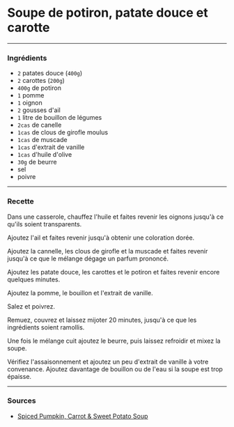 # Soupe de potiron, patate douce et carotte

---

### Ingrédients

* `2` patates douce (`400g`)
* `2` carottes (`200g`)
* `400g` de potiron
* `1` pomme
* `1` oignon
* `2` gousses d'ail
* `1` litre de bouillon de légumes
* `2cas` de canelle
* `1cas` de clous de girofle moulus
* `1cas` de muscade
* `1cas` d'extrait de vanille
* `1cas` d'huile d'olive
* `30g` de beurre
* sel
* poivre

---

### Recette

Dans une casserole, chauffez l'huile et faites revenir les oignons jusqu'à ce qu'ils soient transparents.

Ajoutez l'ail et faites revenir jusqu'à obtenir une coloration dorée.

Ajoutez la cannelle, les clous de girofle et la muscade et faites revenir jusqu'à ce que le mélange dégage un parfum prononcé.

Ajoutez les patate douce, les carottes et le potiron et faites revenir encore quelques minutes.

Ajoutez la pomme, le bouillon et l'extrait de vanille.

Salez et poivrez.

Remuez, couvrez et laissez mijoter 20 minutes, jusqu'à ce que les ingrédients soient ramollis.

Une fois le mélange cuit ajoutez le beurre, puis laissez refroidir et mixez la soupe.

Vérifiez l'assaisonnement et ajoutez un peu d'extrait de vanille à votre convenance. Ajoutez davantage de bouillon ou de l'eau si la soupe est trop épaisse.

---

### Sources

* [Spiced Pumpkin, Carrot & Sweet Potato Soup](https://fussfreeflavours.com/spiced-pumpkin-carrot-sweet-potato-soup/)
